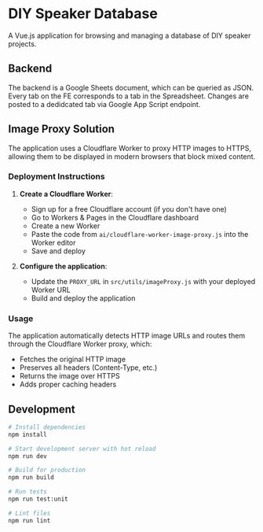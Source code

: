 # DIY Speaker Database

A Vue.js application for browsing and managing a database of DIY speaker projects.

## Backend

The backend is a Google Sheets document, which can be queried as JSON.
Every tab on the FE corresponds to a tab in the Spreadsheet.
Changes are posted to a dedidcated tab via Google App Script endpoint.

## Image Proxy Solution

The application uses a Cloudflare Worker to proxy HTTP images to HTTPS, allowing them to be displayed in modern browsers that block mixed content.

### Deployment Instructions

1. **Create a Cloudflare Worker**:
   - Sign up for a free Cloudflare account (if you don't have one)
   - Go to Workers & Pages in the Cloudflare dashboard
   - Create a new Worker
   - Paste the code from `ai/cloudflare-worker-image-proxy.js` into the Worker editor
   - Save and deploy

2. **Configure the application**:
   - Update the `PROXY_URL` in `src/utils/imageProxy.js` with your deployed Worker URL
   - Build and deploy the application

### Usage

The application automatically detects HTTP image URLs and routes them through the Cloudflare Worker proxy, which:
- Fetches the original HTTP image
- Preserves all headers (Content-Type, etc.)
- Returns the image over HTTPS
- Adds proper caching headers

## Development

```bash
# Install dependencies
npm install

# Start development server with hot reload
npm run dev

# Build for production
npm run build

# Run tests
npm run test:unit

# Lint files
npm run lint
```